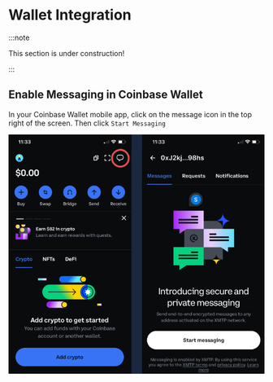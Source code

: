 # Wallet Integration

:::note

This section is under construction!

:::

## Enable Messaging in Coinbase Wallet

In your Coinbase Wallet mobile app, click on the message icon in the top right of the screen. Then click `Start Messaging`

![](/img/wallet-integration/1.png)

